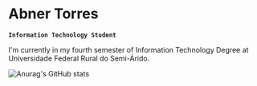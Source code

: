 # **Abner Torres**

**`Information Technology Student`**

I'm currently in my fourth semester of Information Technology Degree at Universidade Federal Rural do Semi-Árido.

![Anurag's GitHub stats](https://github-readme-stats.vercel.app/api?username=bnerTT&show_icons=true&theme=radical)




